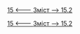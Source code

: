 [15 <--- ](15.md) [   Зміст   ](README.md) [--> 15.2](15_2.md)



[15 <--- ](15.md) [   Зміст   ](README.md) [--> 15.2](15_2.md)